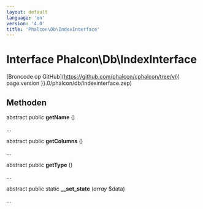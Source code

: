 ```yaml
---
layout: default
language: 'en'
version: '4.0'
title: 'Phalcon\Db\IndexInterface'
---
```


# Interface **Phalcon\Db\IndexInterface**

[Broncode op GitHub](https://github.com/phalcon/cphalcon/tree/v{{ page.version }}.0/phalcon/db/indexinterface.zep)

## Methoden

abstract public **getName** ()

...

abstract public **getColumns** ()

...

abstract public **getType** ()

...

abstract public static **__set_state** (*array* $data)

...